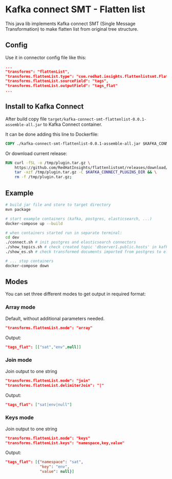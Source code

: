 # Kafka connect SMT - Flatten list
This java lib implements Kafka connect SMT (Single Message Transformation) to
make flatten list from original tree structure.

## Config
Use it in connector config file like this:
~~~json
...
"transforms": "flattenList",
"transforms.flattenList.type": "com.redhat.insights.flattenlistsmt.FlattenList$Value",
"transforms.flattenList.sourceField": "tags",
"transforms.flattenList.outputField": "tags_flat"
...
~~~

## Install to Kafka Connect
After build copy file `target/kafka-connect-smt-flattenlist-0.0.1-assemble-all.jar`
to Kafka Connect container.

It can be done adding this line to Dockerfile:
~~~Dockerfile
COPY ./kafka-connect-smt-flattenlist-0.0.1-assemble-all.jar $KAFKA_CONNECT_PLUGINS_DIR
~~~

Or download current release:
~~~Dockerfile
RUN curl -fSL -o /tmp/plugin.tar.gz \
    https://github.com/RedHatInsights/flattenlistsmt/releases/download/0.0.1/kafka-connect-smt-flattenlistsmt-0.0.1.tar.gz && \
    tar -xzf /tmp/plugin.tar.gz -C $KAFKA_CONNECT_PLUGINS_DIR && \
    rm -f /tmp/plugin.tar.gz;
~~~

## Example
~~~bash
# build jar file and store to target directory
mvn package

# start example containers (kafka, postgres, elasticsearch, ...)
docker-compose up --build

# when containers started run in separate terminal:
cd dev
./connect.sh # init postgres and elasticsearch connectors
./show_topics.sh # check created topic 'dbserver1.public.hosts' in kafka
./show_es.sh # check transformed documents imported from postgres to elasticsearch

# ... stop containers
docker-compose down
~~~

## Modes
You can set three different modes to get output in required format:

### Array mode
Default, without additional parameters needed.
~~~json
"transforms.flattenList.mode": "array"
~~~
Output:
~~~json
"tags_flat": [["sat","env",null]]
~~~

### Join mode
Join output to one string
~~~json
"transforms.flattenList.mode": "join"
"transforms.flattenList.delimiterJoin": "|"
~~~
Output:
~~~json
"tags_flat": ["sat|env|null"]
~~~

### Keys mode
Join output to one string
~~~json
"transforms.flattenList.mode": "keys"
"transforms.flattenList.keys": "namespace,key,value"
~~~
Output:
~~~json
"tags_flat": [{"namespace": "sat",
               "key": "env",
               "value": null}]
~~~
